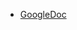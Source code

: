 * [GoogleDoc](https://docs.google.com/document/d/1SIwhqwyHLQlD2Spix-xYmxjU9o6-5hmOXwh1pjM1-UA/edit)
